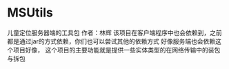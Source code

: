 # MSUtils
儿童定位服务器端的工具包  作者：林辉
该项目在客户端程序中也会依赖到，之前都是通过jar的方式依赖，你们也可以尝试其他的依赖方式
好像服务端也会依赖这个项目好像，
这个项目的主要功能就是提供一些实体类型的在网络传输中的装包与拆包
